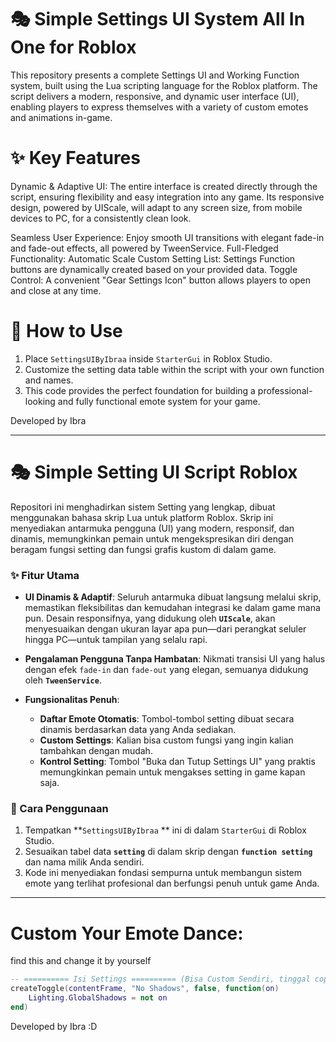 # 🎭 Simple Settings UI System All In One for Roblox
This repository presents a complete Settings UI and Working Function system, built using the Lua scripting language for the Roblox platform. The script delivers a modern, responsive, and dynamic user interface (UI), enabling players to express themselves with a variety of custom emotes and animations in-game.

# ✨ Key Features
Dynamic & Adaptive UI: The entire interface is created directly through the script, ensuring flexibility and easy integration into any game. Its responsive design, powered by UIScale, will adapt to any screen size, from mobile devices to PC, for a consistently clean look.

Seamless User Experience: Enjoy smooth UI transitions with elegant fade-in and fade-out effects, all powered by TweenService.
Full-Fledged Functionality:
Automatic Scale Custom Setting List: Settings Function buttons are dynamically created based on your provided data.
Toggle Control: A convenient "Gear Settings Icon" button allows players to open and close at any time.

# 🚀 How to Use
1. Place `SettingsUIByIbraa` inside `StarterGui` in Roblox Studio.
3. Customize the setting data table within the script with your own function and names.
3. This code provides the perfect foundation for building a professional-looking and fully functional emote system for your game.

Developed by Ibra

--------------------------------------------------------------------------------------------------------------------------------------------------------------------------------------------------

# 🎭 Simple Setting UI Script Roblox

Repositori ini menghadirkan sistem Setting yang lengkap, dibuat menggunakan bahasa skrip Lua untuk platform Roblox. Skrip ini menyediakan antarmuka pengguna (UI) yang modern, responsif, dan dinamis, memungkinkan pemain untuk mengekspresikan diri dengan beragam fungsi setting dan fungsi grafis kustom di dalam game.

### ✨ Fitur Utama

* **UI Dinamis & Adaptif**: Seluruh antarmuka dibuat langsung melalui skrip, memastikan fleksibilitas dan kemudahan integrasi ke dalam game mana pun. Desain responsifnya, yang didukung oleh **`UIScale`**, akan menyesuaikan dengan ukuran layar apa pun—dari perangkat seluler hingga PC—untuk tampilan yang selalu rapi.

* **Pengalaman Pengguna Tanpa Hambatan**: Nikmati transisi UI yang halus dengan efek `fade-in` dan `fade-out` yang elegan, semuanya didukung oleh **`TweenService`**.

* **Fungsionalitas Penuh**:
    * **Daftar Emote Otomatis**: Tombol-tombol setting dibuat secara dinamis berdasarkan data yang Anda sediakan.
    * **Custom Settings**: Kalian bisa custom fungsi yang ingin kalian tambahkan dengan mudah.
    * **Kontrol Setting**: Tombol "Buka dan Tutup Settings UI" yang praktis memungkinkan pemain untuk mengakses setting in game kapan saja.

### 🚀 Cara Penggunaan

1.  Tempatkan **`SettingsUIByIbraa` ** ini di dalam `StarterGui` di Roblox Studio.
2.  Sesuaikan tabel data **`setting`** di dalam skrip dengan **`function setting`** dan nama milik Anda sendiri.
3.  Kode ini menyediakan fondasi sempurna untuk membangun sistem emote yang terlihat profesional dan berfungsi penuh untuk game Anda.

-----------------------------------------------------

# Custom Your Emote Dance:
find this and change it by yourself
```lua
-- ========== Isi Settings ========== (Bisa Custom Sendiri, tinggal copy function dan sesuaikan)
createToggle(contentFrame, "No Shadows", false, function(on)
	Lighting.GlobalShadows = not on
end)

```
Developed by Ibra :D
